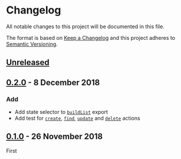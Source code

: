 <!-- markdownlint-disable no-duplicate-header line-length -->

# Changelog

All notable changes to this project will be documented in this file.

The format is based on [Keep a Changelog](http://keepachangelog.com/en/1.0.0/)
and this project adheres to [Semantic Versioning](http://semver.org/spec/v2.0.0.html).

## [Unreleased]

## [0.2.0] - 8 December 2018

### Add

- Add state selector to [`buildList`](src/index.js#L57) export
- Add test for [`create`](src/create/create.test.js), [`find`](src/find/find.test.js), [`update`](src/update/update.test.js) and [`delete`](src/delete/delete.test.js) actions

## [0.1.0] - 26 November 2018

First

[Unreleased]: https://github.com/asd14/redux-all-is-list/compare/v0.1.0...HEAD

[0.2.0]: https://github.com/asd14/redux-all-is-list/compare/v0.1.0...v0.2.0
[0.1.0]: https://github.com/asd14/redux-all-is-list/compare/v0.1.0
